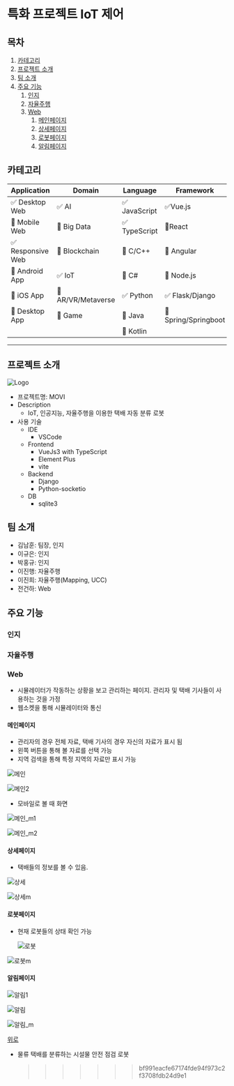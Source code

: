 # 특화 프로젝트 IoT 제어

## 목차

1. [카테고리](#카테고리)
2. [프로젝트 소개](#프로젝트-소개)
3. [팀 소개](#팀-소개)
4. [주요 기능](#주요-기능)
   1. [인지](#인지)
   1. [자율주행](#자율주행)
   2. [Web](#web)
      1. [메인페이지](#메인페이지)
      2. [상세페이지](#상세페이지)
      3. [로봇페이지](#로봇페이지)
      4. [알림페이지](#알림페이지)

## 카테고리

| Application | Domain | Language | Framework |
| ---- | ---- | ---- | ---- |
| :white_check_mark: Desktop Web | :white_check_mark: AI | :white_check_mark: JavaScript | :white_check_mark:Vue.js |
| :black_square_button: Mobile Web | :black_square_button: Big Data | :white_check_mark: TypeScript | :black_square_button:React |
| :white_check_mark: Responsive Web | :black_square_button: Blockchain | :black_square_button: C/C++ | :black_square_button: Angular |
| :black_square_button: Android App | :white_check_mark: IoT | :black_square_button: C# | :black_square_button: Node.js |
| :black_square_button: iOS App | :black_square_button: AR/VR/Metaverse | :white_check_mark: Python | :white_check_mark: Flask/Django |
| :black_square_button: Desktop App | :black_square_button: Game | :black_square_button: Java | :black_square_button: Spring/Springboot |
| | | :black_square_button: Kotlin | |

---

## 프로젝트 소개


![Logo](https://lab.ssafy.com/s06-iot-control-sub2/S06P22A501/uploads/b71a9d785a2a244fe3cf7cde84f9aca3/Logo.png)

* 프로젝트명: MOVI
* Description
  * IoT, 인공지능, 자율주행을 이용한 택배 자동 분류 로봇
* 사용 기술
  * IDE
    * VSCode
  * Frontend
    * VueJs3 with TypeScript
    * Element Plus
    * vite
  * Backend
    * Django
    * Python-socketio
  * DB
    * sqlite3

## 팀 소개

* 김남훈: 팀장, 인지
* 이규은: 인지
* 박홍규: 인지
* 이진행: 자율주행
* 이진희: 자율주행(Mapping, UCC)
* 전건하: Web

## 주요 기능

### 인지

### 자율주행

### Web

* 시뮬레이터가 작동하는 상황을 보고 관리하는 페이지. 관리자 및 택배 기사들이 사용하는 것을 가정
* 웹소켓을 통해 시뮬레이터와 통신

#### 메인페이지

- 관리자의 경우 전체 자료, 택배 기사의 경우 자신의 자료가 표시 됨
- 왼쪽 버튼을 통해 볼 자료를 선택 가능
- 지역 검색을 통해 특정 지역의 자료만 표시 가능

![메인](https://lab.ssafy.com/s06-iot-control-sub2/S06P22A501/uploads/dd7c55d1fea4798169f901cd359fafe2/%EB%A9%94%EC%9D%B8.png)

![메인2](https://lab.ssafy.com/s06-iot-control-sub2/S06P22A501/uploads/12f166ca4ca0b8c91fea60ab2f71d05f/%EB%A9%94%EC%9D%B82.png)

- 모바일로 볼 때 화면

![메인_m1](https://lab.ssafy.com/s06-iot-control-sub2/S06P22A501/uploads/688b90b29140653646098259eb381b1a/%EB%A9%94%EC%9D%B8_m1.png)

![메인_m2](https://lab.ssafy.com/s06-iot-control-sub2/S06P22A501/uploads/88f073babd8218c9e59f56cfff26f46b/%EB%A9%94%EC%9D%B8_m2.png)

#### 상세페이지

- 택배들의 정보를 볼 수 있음.

![상세](https://lab.ssafy.com/s06-iot-control-sub2/S06P22A501/uploads/be97444d3d4feed61edb65a30c6fb05c/%EC%83%81%EC%84%B8.png)

![상세m](https://lab.ssafy.com/s06-iot-control-sub2/S06P22A501/uploads/6c38f1738b24c82f9d25826952ac8354/%EC%83%81%EC%84%B8m.png)

#### 로봇페이지

- 현재 로봇들의 상태 확인 가능

  ![로봇](https://lab.ssafy.com/s06-iot-control-sub2/S06P22A501/uploads/886e6f8cfd98efda18fca2332cb90f8f/%EB%A1%9C%EB%B4%87.png)

![로봇m](https://lab.ssafy.com/s06-iot-control-sub2/S06P22A501/uploads/9c19ed0ae9aee0ddbe8414ba1f97462b/%EB%A1%9C%EB%B4%87m.png)

#### 알림페이지

![알림1](https://lab.ssafy.com/s06-iot-control-sub2/S06P22A501/uploads/113cf2aeb4922b3d21d9a03b3f1cdf42/%EC%95%8C%EB%A6%BC1.png)

![알림](https://lab.ssafy.com/s06-iot-control-sub2/S06P22A501/uploads/cf38db288a408715d37a0cd5012f061a/%EC%95%8C%EB%A6%BC.png)

![알림_m](https://lab.ssafy.com/s06-iot-control-sub2/S06P22A501/uploads/d2e41ad863098ce2ff0302811ba3f65e/%EC%95%8C%EB%A6%BC_m.png)

[위로](#목차)

- 물류 택배를 분류하는 시설물 안전 점검 로봇
  > > > > > > > bf991eacfe67174fde94f973c2f3708fdb24d9e1
